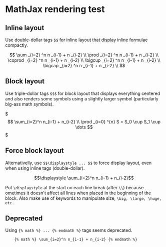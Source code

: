 # MathJax rendering test


## Inline layout

Use double-dollar tags `$$` for inline layout that display inline formulae compactly.

$$
\sum _{i=2} ^n n _{i-1} + n _{i-2} \\
\prod _{i=2} ^n n _{i-1} + n _{i-2} \\
\coprod _{i=2} ^n n _{i-1} + n _{i-2} \\
\bigcup _{i=2} ^n n _{i-1} + n _{i-2} \\
\bigcap _{i=2} ^n n _{i-1} + n _{i-2} \\
$$


## Block layout

Use triple-dollar tags `$$$` for block layout that displays everything centered and also renders some symbols using a slightly larger symbol (particularly big-ass math symbols).

$$$
\sum_{i=2}^n n_{i-1} + n_{i-2} \\
\prod _{i=0} ^{n} S = S_0 \cup S_1 \cup \dots
$$$


## Force block layout

Alternativelly, use `$$\displaystyle ... $$` to force display layout, even when using inline tags (double-dollar).

$$\displaystyle \sum_{i=2}^n n_{i-1} + n_{i-2}$$

Put `\displaystyle` at the start on each line break (after `\\`) because ometimes it doesn't affect all lines when placed in the beginning of the block. Also make use of keywords to manipulate size, `\big, \large, \huge, etc.`


## Deprecated

Using `{% math %} ... {% endmath %}` tags seems deprecated.

        {% math %} \sum_{i=2}^n n_{i-1} + n_{i-2} {% endmath %}
